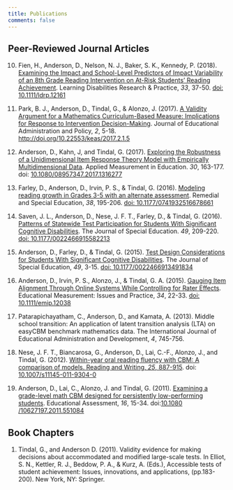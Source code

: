 ```yaml
---
title: Publications
comments: false
---
```


## Peer-Reviewed Journal Articles
10.	Fien, H., Anderson, D., Nelson, N. J., Baker, S. K., Kennedy, P. (2018). [Examining the Impact and School-Level Predictors of Impact Variability of an 8th Grade Reading Intervention on At-Risk Students’ Reading Achievement](..pubs/FienAnderson_18.pdf). Learning Disabilities Research & Practice, *33*, 37-50. [doi: 10.1111&#8203;/ldrp.12161](http://onlinelibrary.wiley.com/doi/10.1111/ldrp.12161/full)

9. Park, B. J., Anderson, D., Tindal, G., & Alonzo, J. (2017). [A Validity Argument for a Mathematics Curriculum-Based Measure: Implications for Response to Intervention Decision-Making](../pubs/ParkAnderson_17.pdf). Journal of Educational Administration and Policy, *2*, 5-18. http://doi.org/10.22553/keas/2017.2.1.5

8.	Anderson, D., Kahn, J, and Tindal, G. (2017). [Exploring the Robustness of a Unidimensional Item Response Theory Model with Empirically Multidimensional Data](../pubs/AndersonKahnTindal_17.pdf). Applied Measurement in Education. *30*, 163-177. doi: [10.1080&#8203;/08957347.2017.1316277](http://www.tandfonline.com/doi/abs/10.1080/08957347.2017.1316277?journalCode=hame20)

7.	Farley, D., Anderson, D., Irvin, P. S.,  & Tindal, G. (2016). [Modeling reading growth in Grades 3-5 with an alternate assessment](../pubs/FarleyAnderson_17.pdf). Remedial and Special Education, *38*, 195-206. [doi: 10.1177&#8203;/0741932516678661](http://journals.sagepub.com/doi/full/10.1177/0741932516678661) 

6. 	Saven, J. L., Anderson, D., Nese, J. F. T., Farley, D., & Tindal, G. (2016). [Patterns of Statewide Test Participation for Students With Significant Cognitive Disabilities](../pubs/SavenAnderson2016_JSE.pdf). The Journal of Special Education. *49*, 209-220. [doi: 10.1177&#8203;/0022466915582213](http://journals.sagepub.com/doi/abs/10.1177/0022466915582213)

5.	Anderson, D., Farley, D., & Tindal, G. (2015). [Test Design Considerations for Students With Significant Cognitive Disabilities](../pubs/AndersonFarley_JSE2015.pdf). The Journal of Special Education, *49*, 3-15. [doi: 10.1177&#8203;/0022466913491834](http://journals.sagepub.com/doi/abs/10.1177/0022466913491834) 

4. 	Anderson, D., Irvin, P. S., Alonzo, J., & Tindal, G. A. (2015). [Gauging Item Alignment Through Online Systems While Controlling for Rater Effects](../pubs/Anderson_emip2015.pdf). Educational Measurement: Issues and Practice, *34*, 22-33. [doi: 10.1111/emip.12038](http://onlinelibrary.wiley.com/doi/10.1111/emip.12038/)

3.	Patarapichayatham, C., Anderson, D., and Kamata, A. (2013). Middle school transition: An application of latent transition analysis (LTA) on easyCBM benchmark mathematics data. The International Journal of Educational Administration and Development, *4*, 745-756.

2.	Nese, J. F. T., Biancarosa, G., Anderson, D., Lai, C.-F., Alonzo, J., and Tindal, G. (2012). [Within-year oral reading fluency with CBM: A comparison of models. Reading and Writing, *25*, 887-915](../pubs/Nese_17.pdf). doi: [10.1007/s11145-011-9304-0](https://link.springer.com/article/10.1007/s11145-011-9304-0)

1.	Anderson, D., Lai, C., Alonzo, J. and Tindal, G. (2011). [Examining a grade-level math CBM designed for persistently low-performing students](../pubs/Anderson_11.pdf). Educational Assessment, *16*, 15-34. doi:[10.1080&#8203;/10627197.2011.551084](http://www.tandfonline.com/doi/abs/10.1080/10627197.2011.551084?journalCode=heda20)

## Book Chapters

1.	Tindal, G., and Anderson D. (2011). Validity evidence for making decisions about accommodated and modified large-scale tests. In Elliot, S. N., Kettler, R. J., Beddow, P. A., & Kurz, A. (Eds.), Accessible tests of student achievement: Issues, innovations, and applications, (pp.183-200). New York, NY: Springer.